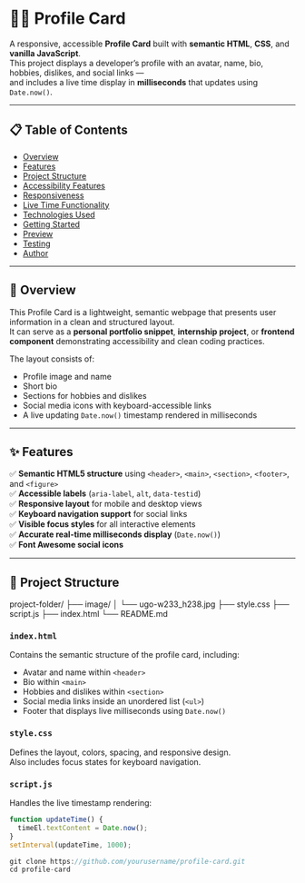 # 🧑‍💻 Profile Card

A responsive, accessible **Profile Card** built with **semantic HTML**, **CSS**, and **vanilla JavaScript**.  
This project displays a developer’s profile with an avatar, name, bio, hobbies, dislikes, and social links —  
and includes a live time display in **milliseconds** that updates using `Date.now()`.

---

## 📋 Table of Contents
- [Overview](#overview)
- [Features](#features)
- [Project Structure](#project-structure)
- [Accessibility Features](#accessibility-features)
- [Responsiveness](#responsiveness)
- [Live Time Functionality](#live-time-functionality)
- [Technologies Used](#technologies-used)
- [Getting Started](#getting-started)
- [Preview](#preview)
- [Testing](#testing)
- [Author](#author)

---

## 🧭 Overview

This Profile Card is a lightweight, semantic webpage that presents user information in a clean and structured layout.  
It can serve as a **personal portfolio snippet**, **internship project**, or **frontend component** demonstrating accessibility and clean coding practices.

The layout consists of:
- Profile image and name  
- Short bio  
- Sections for hobbies and dislikes  
- Social media icons with keyboard-accessible links  
- A live updating `Date.now()` timestamp rendered in milliseconds  

---

## ✨ Features

✅ **Semantic HTML5 structure** using `<header>`, `<main>`, `<section>`, `<footer>`, and `<figure>`  
✅ **Accessible labels** (`aria-label`, `alt`, `data-testid`)  
✅ **Responsive layout** for mobile and desktop views  
✅ **Keyboard navigation support** for social links  
✅ **Visible focus styles** for all interactive elements  
✅ **Accurate real-time milliseconds display** (`Date.now()`)  
✅ **Font Awesome social icons**

---

## 📁 Project Structure

project-folder/
├── image/
│ └── ugo-w233_h238.jpg
├── style.css
├── script.js
├── index.html
└── README.md


### `index.html`
Contains the semantic structure of the profile card, including:
- Avatar and name within `<header>`
- Bio within `<main>`
- Hobbies and dislikes within `<section>`
- Social media links inside an unordered list (`<ul>`)
- Footer that displays live milliseconds using `Date.now()`

### `style.css`
Defines the layout, colors, spacing, and responsive design.  
Also includes focus states for keyboard navigation.

### `script.js`
Handles the live timestamp rendering:
```js
function updateTime() {
  timeEl.textContent = Date.now();
}
setInterval(updateTime, 1000);

git clone https://github.com/yourusername/profile-card.git
cd profile-card
